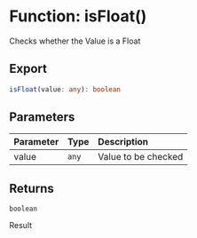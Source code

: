 # Function: isFloat()

Checks whether the Value is a Float

## Export

```ts
isFloat(value: any): boolean
```

## Parameters

| Parameter | Type  | Description         |
| :-------- | :---- | :------------------ |
| value     | `any` | Value to be checked |

## Returns

`boolean`

Result
